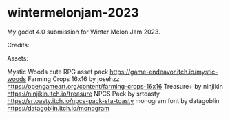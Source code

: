 # wintermelonjam-2023
My godot 4.0 submission for Winter Melon Jam 2023.

Credits:
	
Assets:
	
Mystic Woods cute RPG asset pack https://game-endeavor.itch.io/mystic-woods
Farming Crops 16x16 by josehzz https://opengameart.org/content/farming-crops-16x16
Treasure+ by ninjikin https://ninjikin.itch.io/treasure
NPCS Pack by srtoasty https://srtoasty.itch.io/npcs-pack-sta-toasty
monogram font by datagoblin https://datagoblin.itch.io/monogram
